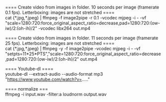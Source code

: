 ==== Create video from images in folder. 10 seconds per image (framerate 0.1 fps). Letterboxing: images are not stretched ====<br>
cat {\*.jpg,\*.jpeg} | ffmpeg -f image2pipe -r 0.1 -vcodec mjpeg -i - -vf "scale=1280:720:force_original_aspect_ratio=decrease,pad=1280:720:(ow-iw)/2:(oh-ih)/2" -vcodec libx264 out.mp4

==== Create video from images in folder. 11 seconds per image (framerate 25 fps). Letterboxing: images are not stretched ====
<br>
cat {\*.jpg,\*.jpeg} | ffmpeg -y -f image2pipe -vcodec mjpeg -i - -vf "setpts=11\*25*PTS","scale=1280:720:force_original_aspect_ratio=decrease,pad=1280:720:(ow-iw)/2:(oh-ih)/2" out.mp4

==== Youtube-dl ====<br>
youtube-dl --extract-audio --audio-format mp3 "https://www.youtube.com/watch?v=....."


==== normalize ===<br>
ffmpeg -i input.wav -filter:a loudnorm output.wav
